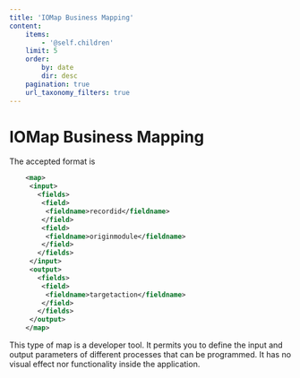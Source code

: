 ```yaml
---
title: 'IOMap Business Mapping'
content:
    items:
        - '@self.children'
    limit: 5
    order:
        by: date
        dir: desc
    pagination: true
    url_taxonomy_filters: true
---
```


IOMap Business Mapping
======================

The accepted format is
```xml
    <map> 
     <input> 
       <fields> 
        <field> 
         <fieldname>recordid</fieldname> 
        </field> 
        <field> 
         <fieldname>originmodule</fieldname> 
        </field> 
       </fields> 
     </input> 
     <output> 
       <fields> 
        <field> 
         <fieldname>targetaction</fieldname> 
        </field> 
       </fields> 
     </output> 
    </map>
```
This type of map is a developer tool. It permits you to define the input
and output parameters of different processes that can be programmed. It
has no visual effect nor functionality inside the application.
